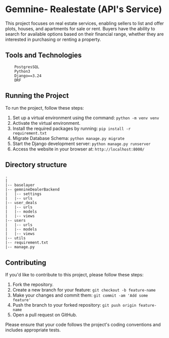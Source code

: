 # Gemnine- Realestate (API's Service)
This project focuses on real estate services, enabling sellers to list and 
offer plots, houses, and apartments for sale or rent. Buyers have the ability 
to search for available options based on their financial range, whether they 
are interested in purchasing or renting a property.


## Tools and Technologies
        PostgresSQL
        Python3
        Django==3.24
        DRF


## Running the Project

To run the project, follow these steps:

1. Set up a virtual environment using the command: `python -m venv venv`
2. Activate the virtual environment.
3. Install the required packages by running: `pip install -r requirement.txt`
4. Migrate Database Schema: `python manage.py migrate`
5. Start the Django development server: `python manage.py runserver`
6. Access the website in your browser at: `http://localhost:8000/`


## Directory structure
    .
    |
    |-- baselayer
    |-- gemnineDealerBackend
    |   |-- settings
    |   |-- urls
    |-- user_deals
    |   |-- urls
    |   |-- models
    |   |-- views
    |-- users
    |   |-- urls
    |   |-- models
    |   |-- views
    |-- utils
    |-- requirement.txt
    |-- manage.py

## Contributing

If you'd like to contribute to this project, please follow these steps:

1. Fork the repository.
2. Create a new branch for your feature: `git checkout -b feature-name`
3. Make your changes and commit them: `git commit -am 'Add some feature'`
4. Push the branch to your forked repository: `git push origin feature-name`
5. Open a pull request on GitHub.

Please ensure that your code follows the project's coding conventions and includes appropriate tests.
